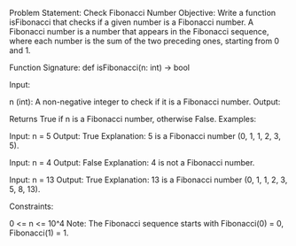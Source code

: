Problem Statement: Check Fibonacci Number
Objective: Write a function isFibonacci that checks if a given number is a Fibonacci number. A Fibonacci number is a number that appears in the Fibonacci sequence, where each number is the sum of the two preceding ones, starting from 0 and 1.

Function Signature: def isFibonacci(n: int) -> bool

Input:

n (int): A non-negative integer to check if it is a Fibonacci number.
Output:

Returns True if n is a Fibonacci number, otherwise False.
Examples:

Input: n = 5 Output: True Explanation: 5 is a Fibonacci number (0, 1, 1, 2, 3, 5).

Input: n = 4 Output: False Explanation: 4 is not a Fibonacci number.

Input: n = 13 Output: True Explanation: 13 is a Fibonacci number (0, 1, 1, 2, 3, 5, 8, 13).

Constraints:

0 <= n <= 10^4
Note: The Fibonacci sequence starts with Fibonacci(0) = 0, Fibonacci(1) = 1.